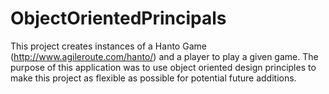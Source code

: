 # ObjectOrientedPrincipals

This project creates instances of a Hanto Game (http://www.agileroute.com/hanto/) and a player to play a given game. The purpose of this application was to use
object oriented design principles to make this project as flexible as possible for potential future additions.
